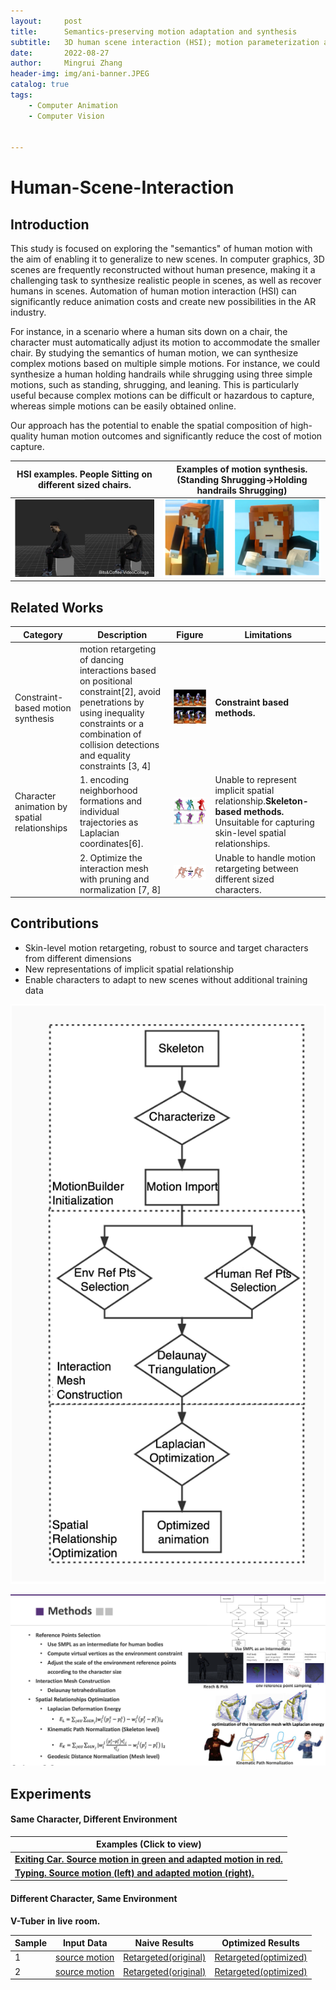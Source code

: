 ```yaml
---
layout:     post
title:      Semantics-preserving motion adaptation and synthesis
subtitle:   3D human scene interaction (HSI); motion parameterization and human motion synthesis
date:       2022-08-27
author:     Mingrui Zhang
header-img: img/ani-banner.JPEG
catalog: true
tags:
    - Computer Animation
    - Computer Vision


---
```



# Human-Scene-Interaction

## Introduction

This study is focused on exploring the "semantics" of human motion with the aim of enabling it to generalize to new scenes. In computer graphics, 3D scenes are frequently reconstructed without human presence, making it a challenging task to synthesize realistic people in scenes, as well as recover humans in scenes. Automation of human motion interaction (HSI) can significantly reduce animation costs and create new possibilities in the AR industry.

For instance, in a scenario where a human sits down on a chair, the character must automatically adjust its motion to accommodate the smaller chair. By studying the semantics of human motion, we can synthesize complex motions based on multiple simple motions. For instance, we could synthesize a human holding handrails while shrugging using three simple motions, such as standing, shrugging, and leaning. This is particularly useful because complex motions can be difficult or hazardous to capture, whereas simple motions can be easily obtained online.

Our approach has the potential to enable the spatial composition of high-quality human motion outcomes and significantly reduce the cost of motion capture.

| HSI examples. People Sitting on different sized chairs. | Examples of motion synthesis.(Standing Shrugging->Holding handrails Shrugging) |
| ------------------------------------------------------- | ------------------------------------------------------------ |
| ![HSI examples](img/ani-i1.png)                         | ![examples](img/ani-i2.png)                                  |



## Related Works

| **Category**                                 | Description                                                  | Figure                      | Limitations                                                  |
| -------------------------------------------- | ------------------------------------------------------------ | --------------------------- | ------------------------------------------------------------ |
| Constraint-based motion synthesis            | motion retargeting of dancing interactions based on positional constraint[2], avoid penetrations by using inequality constraints or a combination of collision detections and equality constraints [3, 4] | ![examples](img/ani-r1.png) | **Constraint** **based** **methods.**                        |
| Character animation by spatial relationships | 1. encoding neighborhood formations and individual trajectories as Laplacian coordinates[6]. | ![examples](img/ani-r2.png) | Unable to represent implicit spatial relationship.**Skeleton-based** **methods.** Unsuitable for capturing skin-level spatial relationships. |
|                                              | 2. Optimize the interaction mesh with pruning and normalization [7, 8] | ![examples](img/ani-r3.png) | Unable to handle motion retargeting between different sized characters. |



## Contributions

- Skin-level motion retargeting, robust to source and target characters from different dimensions
-  New representations of implicit spatial relationship
-  Enable characters to adapt to new scenes without additional training data

![examples](img/ani-o1.png)



![examples](img/ani-m0.png)

## Experiments



#### Same Character, Different Environment

| Examples (Click to view)                                     |
| ------------------------------------------------------------ |
| [**Exiting** **Car.** **Source** **motion** **in** **green** **and** **adapted** **motion** **in** **red.**](https://www.youtube.com/watch?v=ChwtiJH_kxs) |
| [**Typing.** **Source** **motion** **(left)** **and** **adapted** **motion** **(right).**](https://www.youtube.com/watch?v=-h9FlnuqqTI) |



#### Different Character, Same Environment

**V-Tuber** **in** **live** **room.**

| Sample | Input Data                                                  | Naive Results                                                | Optimized Results                                            |
| ------ | ----------------------------------------------------------- | ------------------------------------------------------------ | ------------------------------------------------------------ |
| 1      | [source motion](https://www.youtube.com/shorts/03UXyakbqEs) | [Retargeted(original)](https://www.youtube.com/watch?v=iClpQllxLVs) | [Retargeted(optimized)](https://www.youtube.com/watch?v=mliP0X2mKZA) |
| 2      | [source motion](https://www.youtube.com/shorts/pvPmi9INIlE) | [Retargeted(original)](https://www.youtube.com/watch?v=Bo3yYgoOtD8) | [Retargeted(optimized)](https://www.youtube.com/watch?v=WQ4dLA_UNXw) |
